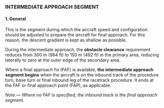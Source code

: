### INTERMEDIATE APPROACH SEGMENT

#### 1. General

This is the segment during which the aircraft speed and configuration should be adjusted to prepare the aircraft for final approach. For this reason, the descent gradient is kept as shallow as possible.

During the intermediate approach, the **obstacle clearance** requirement reduces from 300 m (984 ft) to 150 m (492 ft) in the primary area, reducing laterally to zero at the outer edge of the secondary area.

Where a final approach fix (FAF) is available, **the intermediate approach segment begins** when the aircraft is on the inbound track of the procedure turn, base turn or final inbound leg of the racetrack procedure. It ends at the FAF or final approach point (FAP), as applicable.

*Note.— Where no FAF is specified, the inbound track is the final approach segment.*


